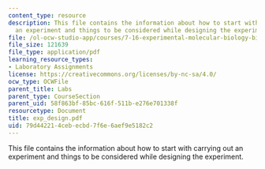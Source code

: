 ```yaml
---
content_type: resource
description: This file contains the information about how to start with carrying out
  an experiment and things to be considered while designing the experiment.
file: /ol-ocw-studio-app/courses/7-16-experimental-molecular-biology-biotechnology-ii-spring-2005/79d442214cebecbd7f6e6aef9e5182c2_exp_design.pdf
file_size: 121639
file_type: application/pdf
learning_resource_types:
- Laboratory Assignments
license: https://creativecommons.org/licenses/by-nc-sa/4.0/
ocw_type: OCWFile
parent_title: Labs
parent_type: CourseSection
parent_uid: 58f863bf-85bc-616f-511b-e276e701338f
resourcetype: Document
title: exp_design.pdf
uid: 79d44221-4ceb-ecbd-7f6e-6aef9e5182c2
---
```

This file contains the information about how to start with carrying out an experiment and things to be considered while designing the experiment.